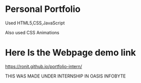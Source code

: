 # Personal Portfolio

Used HTML5,CSS,JavaScript

Also used CSS Animations

# Here Is the Webpage demo link

https://ronit.github.io/portfolio-intern/

THIS WAS MADE UNDER INTERNSHIP IN OASIS INFOBYTE
